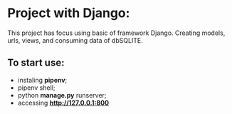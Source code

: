 # Project with Django:

This project has focus using basic of framework Django. Creating models, urls, views, and consuming data of dbSQLITE.

## To start use:

- instaling **pipenv**;
- pipenv shell;
- python **manage.py** runserver;
- accessing **http://127.0.0.1:800**
